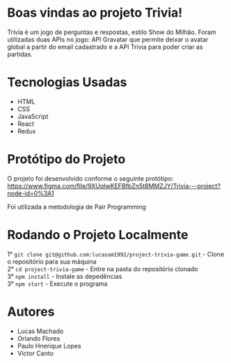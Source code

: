 # Boas vindas ao projeto Trivia!

  Trivia é um jogo de perguntas e respostas, estilo Show do Milhão. Foram utilizadas duas APIs no jogo: API Gravatar que permite deixar o avatar global a partir do email cadastrado e a API Trivia para poder criar as partidas. 

# Tecnologias Usadas
  - HTML
  - CSS
  - JavaScript
  - React
  - Redux

# Protótipo do Projeto
  O projeto foi desenvolvido conforme o seguinte protótipo: https://www.figma.com/file/9XUqIwKEFBfbZn5t8MMZJY/Trivia---project?node-id=0%3A1 <br />
  
  Foi utilizada a metodologia de Pair Programming 
 
 # Rodando o Projeto Localmente
  1° `git clone git@github.com:lucasam1992/project-trivia-game.git` - Clone o repositório para sua máquina<br />
  2° `cd project-trivia-game` - Entre na pasta do repositório clonado<br />
  3° `npm install` - Instale as depedências<br />
  3° `npm start` - Execute o programa<br />

 # Autores
 
  - Lucas Machado
  - Orlando Flores
  - Paulo Hnerique Lopes
  - Victor Canto
